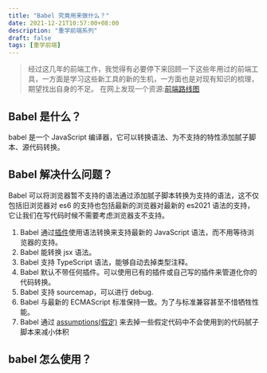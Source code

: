 ```yaml
---
title: "Babel 究竟用来做什么？"
date: 2021-12-21T10:57:00+08:00
description: "重学前端系列"
draft: false
tags: [重学前端]
---
```


> 经过这几年的前端工作，我觉得有必要停下来回顾一下这些年用过的前端工具，一方面是学习这些新工具的新的生机，一方面也是对现有知识的梳理，期望找出自身的不足。
> 在网上发现一个资源:[前端路线图](http://codylindley.com/)


## Babel 是什么？

babel 是一个 JavaScript 编译器，它可以转换语法、为不支持的特性添加腻子脚本、源代码转换。


## Babel 解决什么问题？

Babel 可以将浏览器暂不支持的语法通过添加腻子脚本转换为支持的语法，这不仅包括旧浏览器对 es6 的支持也包括最新的浏览器对最新的 es2021 语法的支持，它让我们在写代码时候不需要考虑浏览器支不支持。

1. Babel 通过[插件](https://babeljs.io/docs/en/plugins)使用语法转换来支持最新的 JavaScript 语法，而不用等待浏览器的支持。
2. Babel 能转换 jsx 语法。
3. Babel 支持 TypeScript 语法，能够自动去掉类型注释。
4. Babel 默认不带任何插件。可以使用已有的插件或自己写的插件来管道化你的代码转换。
5. Babel 支持 sourcemap，可以进行 debug.
6. Babel 与最新的 ECMAScript 标准保持一致。为了与标准兼容甚至不惜牺牲性能。
7. Babel 通过 [assumptions(假定)](https://babeljs.io/docs/en/assumptions) 来去掉一些假定代码中不会使用到的代码腻子脚本来减小体积 

## babel 怎么使用？
